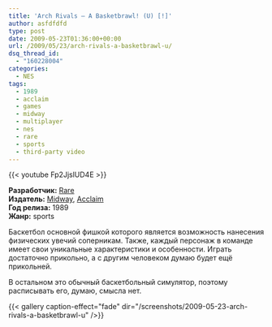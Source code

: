 ```yaml
---
title: 'Arch Rivals – A Basketbrawl! (U) [!]'
author: asfdfdfd
type: post
date: 2009-05-23T01:36:00+00:00
url: /2009/05/23/arch-rivals-a-basketbrawl-u/
dsq_thread_id:
  - "160228004"
categories:
  - NES
tags:
  - 1989
  - acclaim
  - games
  - midway
  - multiplayer
  - nes
  - rare
  - sports
  - third-party video
---
```

{{< youtube Fp2JjslUD4E >}}

**Разработчик:** [Rare][1]  
**Издатель:** [Midway][2], [Acclaim][3]  
**Год релиза:** 1989  
**Жанр:** sports 

Баскетбол основной фишкой которого является возможность нанесения физических увечий соперникам. Также, каждый персонаж в команде имеет свои уникальные характеристики и особенности. Играть достаточно прикольно, а с другим человеком думаю будет ещё прикольней.

В остальном это обычный баскетбольный симулятор, поэтому расписывать его, думаю, смысла нет.

<!--more-->

{{< gallery caption-effect="fade" dir="/screenshots/2009-05-23-arch-rivals-a-basketbrawl-u" />}}

 [1]: http://en.wikipedia.org/wiki/Rare_%28video_game_company%29
 [2]: http://en.wikipedia.org/wiki/Midway_Games
 [3]: http://en.wikipedia.org/wiki/Acclaim_Entertainment
